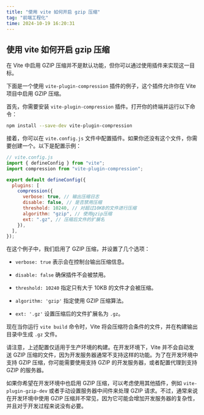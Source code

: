```yaml
---
title: "使用 vite 如何开启 gzip 压缩"
tag: "前端工程化"
time: 2024-10-19 16:20:31
---
```


## 使用 vite 如何开启 gzip 压缩

在 Vite 中启用 GZIP 压缩并不是默认功能，但你可以通过使用插件来实现这一目标。

下面是一个使用 `vite-plugin-compression` 插件的例子，这个插件允许你在 Vite 项目中启用 GZIP 压缩。

首先，你需要安装 `vite-plugin-compression` 插件。打开你的终端并运行以下命令：

```sh
npm install --save-dev vite-plugin-compression
```

接着，你可以在 `vite.config.js` 文件中配置插件。如果你还没有这个文件，你需要创建一个。以下是配置示例：

```js
// vite.config.js
import { defineConfig } from "vite";
import compression from "vite-plugin-compression";

export default defineConfig({
  plugins: [
    compression({
      verbose: true, // 输出压缩日志
      disable: false, // 是否禁用压缩
      threshold: 10240, // 对超过10KB的文件进行压缩
      algorithm: "gzip", // 使用gzip压缩
      ext: ".gz", // 压缩后文件的扩展名
    }),
  ],
});
```

在这个例子中，我们启用了 GZIP 压缩，并设置了几个选项：

- `verbose: true` 表示会在控制台输出压缩信息。

- `disable: false` 确保插件不会被禁用。

- `threshold: 10240` 指定只有大于 10KB 的文件才会被压缩。

- `algorithm: 'gzip'` 指定使用 GZIP 压缩算法。

- `ext: '.gz'` 设置压缩后的文件扩展名为 `.gz`。

现在当你运行 `vite build` 命令时，Vite 将会压缩符合条件的文件，并在构建输出目录中生成 `.gz` 文件。

请注意，上述配置仅适用于生产环境的构建。在开发环境下，Vite 并不会自动发送 GZIP 压缩的文件，因为开发服务器通常不支持这样的功能。为了在开发环境中支持 GZIP 压缩，你可能需要使用支持 GZIP 的开发服务器，或者配置代理到支持 GZIP 的服务器。

如果你希望在开发环境中也启用 GZIP 压缩，可以考虑使用其他插件，例如 `vite-plugin-gzip-dev` 或者手动设置服务器中间件来处理 GZIP 请求。不过，通常来说在开发环境中使用 GZIP 压缩并不常见，因为它可能会增加开发服务器的复杂性，并且对于开发过程来说没有必要。
